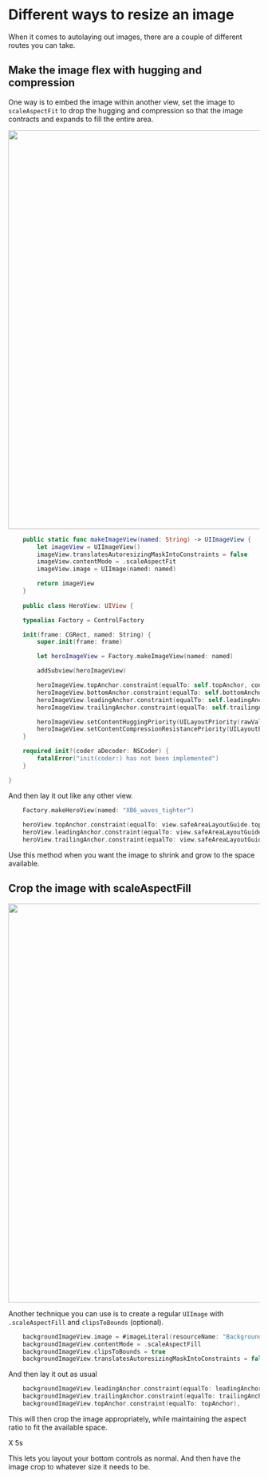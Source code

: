 # Different ways to resize an image


When it comes to autolaying out images, there are a couple of different routes you can take.

## Make the image flex with hugging and compression

One way is to embed the image within another view, set the image to `scaleAspectFit` to drop the hugging and compression so that the image contracts and expands to fill the entire area. 

<img src="https://github.com/jrasmusson/ios-starter-kit/blob/master/autolayout/images/shrink.png" width="800px" />

```swift        
    public static func makeImageView(named: String) -> UIImageView {
        let imageView = UIImageView()
        imageView.translatesAutoresizingMaskIntoConstraints = false
        imageView.contentMode = .scaleAspectFit
        imageView.image = UIImage(named: named)

        return imageView
    }
    
    public class HeroView: UIView {

    typealias Factory = ControlFactory

    init(frame: CGRect, named: String) {
        super.init(frame: frame)

        let heroImageView = Factory.makeImageView(named: named)

        addSubview(heroImageView)

        heroImageView.topAnchor.constraint(equalTo: self.topAnchor, constant: 0).isActive = true
        heroImageView.bottomAnchor.constraint(equalTo: self.bottomAnchor, constant: 0).isActive = true
        heroImageView.leadingAnchor.constraint(equalTo: self.leadingAnchor, constant: 0).isActive = true
        heroImageView.trailingAnchor.constraint(equalTo: self.trailingAnchor, constant: 0).isActive = true

        heroImageView.setContentHuggingPriority(UILayoutPriority(rawValue: 249), for: .vertical)
        heroImageView.setContentCompressionResistancePriority(UILayoutPriority(rawValue: 749), for: .vertical)
    }

    required init?(coder aDecoder: NSCoder) {
        fatalError("init(coder:) has not been implemented")
    }

}
```

And then lay it out like any other view.


```swift
	Factory.makeHeroView(named: "XB6_waves_tighter")
	
    heroView.topAnchor.constraint(equalTo: view.safeAreaLayoutGuide.topAnchor, constant: 0).isActive = true
    heroView.leadingAnchor.constraint(equalTo: view.safeAreaLayoutGuide.leadingAnchor, constant: 0).isActive = true
    heroView.trailingAnchor.constraint(equalTo: view.safeAreaLayoutGuide.trailingAnchor, constant: 0).isActive = true
```

Use this method when you want the image to shrink and grow to the space available.

## Crop the image with scaleAspectFill

<img src="https://github.com/jrasmusson/ios-starter-kit/blob/master/autolayout/images/crop.png" width="800px" />

Another technique you can use is to create a regular `UIImage` with `.scaleAspectFill` and `clipsToBounds` (optional).

```swift
    backgroundImageView.image = #imageLiteral(resourceName: "BackgroundImage")
    backgroundImageView.contentMode = .scaleAspectFill
    backgroundImageView.clipsToBounds = true
    backgroundImageView.translatesAutoresizingMaskIntoConstraints = false
```

And then lay it out as usual

```swift
    backgroundImageView.leadingAnchor.constraint(equalTo: leadingAnchor),
    backgroundImageView.trailingAnchor.constraint(equalTo: trailingAnchor),
    backgroundImageView.topAnchor.constraint(equalTo: topAnchor),
```

This will then crop the image appropriately, while maintaining the aspect ratio to fit the available space.

X 5s

This lets you layout your bottom controls as normal. And then have the image crop to whatever size it needs to be.

